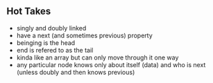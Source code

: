 ## Hot Takes

- singly and doubly linked
- have a next (and sometimes previous) property
- beinging is the head
- end is refered to as the tail
- kinda like an array but can only move through it one way
- any particular node knows only about itself (data) and who is next (unless doubly and then knows previous)
